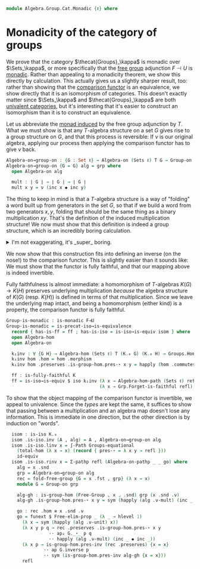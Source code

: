 <!--
```agda
open import Algebra.Group.Cat.Base
open import Algebra.Group.Free
open import Algebra.Prelude
open import Algebra.Monoid
open import Algebra.Group

open import Cat.Functor.Adjoint.Monadic
open import Cat.Functor.Adjoint.Monad
open import Cat.Functor.Equivalence
open import Cat.Functor.Properties
open import Cat.Diagram.Monad

import Algebra.Group.Cat.Base as Grp

import Cat.Reasoning
```
-->

```agda
module Algebra.Group.Cat.Monadic {ℓ} where
```

<!--
```agda
private
  F : Functor (Sets ℓ) (Groups ℓ)
  F = Free-groups.to-functor

  F⊣U : F ⊣ _
  F⊣U = Free-groups.to-left-adjoint

  K = Comparison F⊣U

  T : Monad (Sets ℓ)
  T = Adjunction→Monad F⊣U
  module F = Functor F
  module T = Monad T
  module K = Functor K
  module Sets^T = Cat.Reasoning (Eilenberg-Moore (Sets ℓ) T)
```
-->

# Monadicity of the category of groups

We prove that the category $\thecat{Groups}_\kappa$ is monadic over
$\Sets_\kappa$, or more specifically that the [free group] adjunction $F
\dashv U$ is [monadic]. Rather than appealing to a monadicity theorem,
we show this directly by calculation. This actually gives us a slightly
sharper result, too: rather than showing that the [comparison functor]
is an equivalence, we show directly that it is an isomorphism of
categories. This doesn't exactly matter since $\Sets_\kappa$ and
$\thecat{Groups}_\kappa$ are both [univalent categories], but it's
interesting that it's easier to construct an isomorphism than it is to
construct an equivalence.

[free group]: Algebra.Group.Free.html
[monadic]: Cat.Functor.Adjoint.Monadic.html
[comparison functor]: Cat.Functor.Adjoint.Monadic.html#Comparison
[univalent categories]: Cat.Univalent.html

Let us abbreviate the [monad induced] by the free group adjunction by
$T$. What we must show is that any $T$-algebra structure on a set $G$
gives rise to a group structure on $G$, and that this process is
reversible: If $\nu$ is our original algebra, applying our process then
applying the comparison functor has to give $\nu$ back.

[monad induced]: Cat.Functor.Adjoint.Monad.html

```agda
Algebra-on→group-on : {G : Set ℓ} → Algebra-on (Sets ℓ) T G → Group-on ∣ G ∣
Algebra-on→group-on {G = G} alg = grp where
  open Algebra-on alg

  mult : ∣ G ∣ → ∣ G ∣ → ∣ G ∣
  mult x y = ν (inc x ◆ inc y)
```

The thing to keep in mind is that a $T$-algebra structure is a way of
"folding" a word built up from generators in the set $G$, so that if we
build a word from two generators $x, y$, folding that should be the same
thing as a binary multiplication $xy$. That's the definition of the
induced multiplication structure! We now must show that this definition
is indeed a group structure, which is an incredibly boring calculation.

<details>
<summary>I'm not exaggerating, it's _super_ boring.</summary>

```agda
  abstract
    assoc : ∀ x y z → mult x (mult y z) ≡ mult (mult x y) z
    assoc x y z = sym $
      ν (inc (ν (inc x ◆ inc y)) ◆ inc z)                ≡⟨ (λ i → ν (inc (ν (inc x ◆ inc y)) ◆ inc (ν-unit (~ i) z))) ⟩
      ν (inc (ν (inc x ◆ inc y)) ◆ inc (ν (inc z)))      ≡⟨ happly ν-mult (inc _ ◆ inc _) ⟩
      ν (T.mult.η G (inc (inc x ◆ inc y) ◆ inc (inc z))) ≡˘⟨ ap ν (f-assoc _ _ _) ⟩
      ν (T.mult.η G (inc (inc x) ◆ inc (inc y ◆ inc z))) ≡˘⟨ happly ν-mult (inc _ ◆ inc _) ⟩
      ν (inc (ν (inc x)) ◆ inc (ν (inc y ◆ inc z)))      ≡⟨ (λ i → ν (inc (ν-unit i x) ◆ inc (ν (inc y ◆ inc z)))) ⟩
      ν (inc x ◆ inc (ν (inc y ◆ inc z)))                ∎

    invl : ∀ x → mult (ν (inv (inc x))) x ≡ ν nil
    invl x =
      ν (inc (ν (inv (inc x))) ◆ inc x)                ≡⟨ (λ i → ν (inc (ν (inv (inc x))) ◆ inc (ν-unit (~ i) x))) ⟩
      ν (inc (ν (inv (inc x))) ◆ inc (ν (inc x)))      ≡⟨ happly ν-mult (inc _ ◆ inc _) ⟩
      ν (T.mult.η G (inc (inv (inc x)) ◆ inc (inc x))) ≡⟨ ap ν (f-invl _) ⟩
      ν (T.mult.η G (inc nil))                         ≡⟨⟩
      ν nil                                            ∎

    idl′ : ∀ x → mult (ν nil) x ≡ x
    idl′ x =
      ν (inc (ν nil) ◆ inc x)            ≡⟨ (λ i → ν (inc (ν nil) ◆ inc (ν-unit (~ i) x))) ⟩
      ν (inc (ν nil) ◆ inc (ν (inc x)))  ≡⟨ happly ν-mult (inc _ ◆ inc _) ⟩
      ν (T.mult.η G (nil ◆ inc (inc x))) ≡⟨ ap ν (f-idl _) ⟩
      ν (inc x)                          ≡⟨ happly ν-unit x ⟩
      x                                  ∎

  grp : Group-on ∣ G ∣
  grp .Group-on._⋆_ = mult
  grp .Group-on.has-is-group = to-group-on fg .Group-on.has-is-group where
    fg : make-group ∣ G ∣
    fg .make-group.group-is-set = G .is-tr
    fg .make-group.unit = ν nil
    fg .make-group.mul = mult
    fg .make-group.inv x = ν (inv (inc x))
    fg .make-group.assoc = assoc
    fg .make-group.invl = invl
    fg .make-group.idl = idl′
```
</details>

We now show that this construction fits into defining an inverse (on the
nose!) to the comparison functor. This is slightly easier than it sounds
like: We must show that the functor is fully faithful, and that our
mapping above is indeed invertible.

Fully faithfulness is almost immediate: a homomorphism of $T$-algebras
$K(G) \to K(H)$ preserves underlying multiplication _because_ the
algebra structure of $K(G)$ (resp. $K(H)$) is defined in terms of that
multiplication. Since we leave the underlying map intact, and being a
homomorphism (either kind) is a property, the comparison functor is
fully faithful.

```agda
Group-is-monadic : is-monadic F⊣U
Group-is-monadic = is-precat-iso→is-equivalence
  record { has-is-ff = ff ; has-is-iso = is-iso→is-equiv isom } where
  open Algebra-hom
  open Algebra-on

  k₁inv : ∀ {G H} → Algebra-hom (Sets ℓ) T (K.₀ G) (K.₀ H) → Groups.Hom G H
  k₁inv hom .hom = hom .morphism
  k₁inv hom .preserves .is-group-hom.pres-⋆ x y = happly (hom .commutes) (inc x ◆ inc y)

  ff : is-fully-faithful K
  ff = is-iso→is-equiv $ iso k₁inv (λ x → Algebra-hom-path (Sets ℓ) refl)
                                   (λ x → Grp.Forget-is-faithful refl)
```

To show that the object mapping of the comparison functor is invertible,
we appeal to univalence. Since the _types_ are kept the same, it
suffices to show that passing between a multiplication and an algebra
map doesn't lose any information. This is immediate in one direction,
but the other direction is by induction on "words".

```agda
  isom : is-iso K.₀
  isom .is-iso.inv (A , alg) = A , Algebra-on→group-on alg
  isom .is-iso.linv x = ∫-Path Groups-equational
    (total-hom (λ x → x) (record { pres-⋆ = λ x y → refl }))
    id-equiv
  isom .is-iso.rinv x = Σ-pathp refl (Algebra-on-pathp _ _ go) where
    alg = x .snd
    grp = Algebra-on→group-on alg
    rec = fold-free-group {G = x .fst , grp} (λ x → x)
    module G = Group-on grp

    alg-gh : is-group-hom (Free-Group ⌞ x ⌟ .snd) grp (x .snd .ν)
    alg-gh .is-group-hom.pres-⋆ x y = sym (happly (alg .ν-mult) (inc _ ◆ inc _))

    go : rec .hom ≡ x .snd .ν
    go = funext $ Free-elim-prop _ (λ _ → hlevel 1)
      (λ x → sym (happly (alg .ν-unit) x))
      (λ x y p q → rec .preserves .is-group-hom.pres-⋆ x y
                ·· ap₂ G._⋆_ p q
                ·· happly (alg .ν-mult) (inc _ ◆ inc _))
      (λ x p → is-group-hom.pres-inv (rec .preserves) {x = x}
              ·· ap G.inverse p
              ·· sym (is-group-hom.pres-inv alg-gh {x = x}))
      refl
```
